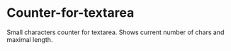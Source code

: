 # Counter-for-textarea
Small characters counter for textarea. Shows current number of chars and maximal length.
